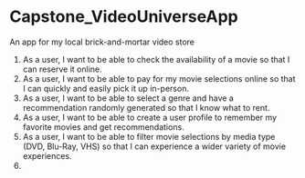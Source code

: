 # Capstone_VideoUniverseApp
An app for my local brick-and-mortar video store

1. As a user, I want to be able to check the availability of a movie so that I can reserve it online.
2. As a user, I want to be able to pay for my movie selections online so that I can quickly and easily pick it up in-person.
3. As a user, I want to be able to select a genre and have a recommendation randomly generated so that I know what to rent.
4. As a user, I want to be able to create a user profile to remember my favorite movies and get recommendations.
5. As a user, I want to be able to filter movie selections by media type (DVD, Blu-Ray, VHS) so that I can experience a wider variety of movie experiences.
6. 
